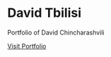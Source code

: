 # David Tbilisi
Portfolio of David Chincharashvili

[Visit Portfolio](https:davidtbilisi.github.io)
